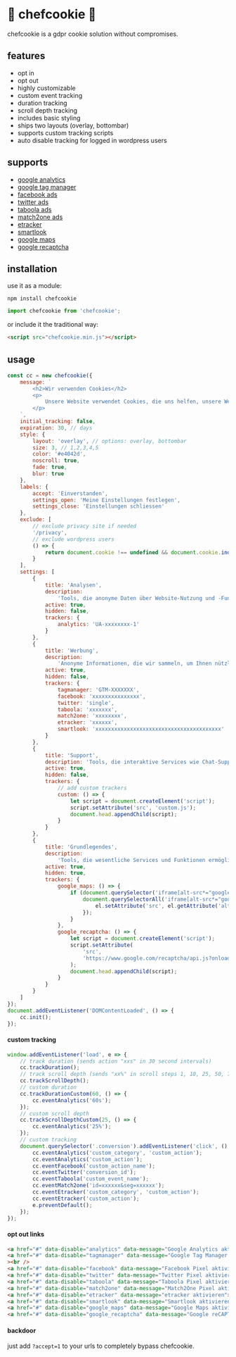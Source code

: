 # 👻 chefcookie 👻

chefcookie is a gdpr cookie solution without compromises.

## features

-   opt in
-   opt out
-   highly customizable
-   custom event tracking
-   duration tracking
-   scroll depth tracking
-   includes basic styling
-   ships two layouts (overlay, bottombar)
-   supports custom tracking scripts
-   auto disable tracking for logged in wordpress users

## supports

-   [google analytics](https://analytics.google.com)
-   [google tag manager](https://tagmanager.google.com)
-   [facebook ads](https://de-de.facebook.com/business/products/ads)
-   [twitter ads](https://ads.twitter.com)
-   [taboola ads](https://www.taboola.com)
-   [match2one ads](https://www.match2one.com)
-   [etracker](https://www.etracker.com)
-   [smartlook](https://www.smartlook.com)
-   [google maps](https://maps.google.com)
-   [google recaptcha](https://www.google.com/recaptcha)

## installation

use it as a module:

```
npm install chefcookie
```

```js
import chefcookie from 'chefcookie';
```

or include it the traditional way:

```html
<script src="chefcookie.min.js"></script>
```

## usage

```js
const cc = new chefcookie({
    message: `
        <h2>Wir verwenden Cookies</h2>
        <p>
            Unsere Website verwendet Cookies, die uns helfen, unsere Website zu verbessern, den bestmöglichen Service zu bieten und ein optimales Kundenerlebnis zu ermöglichen. <a href="#chefcookie__settings">Hier</a> können Sie Ihre Einstellungen verwalten. Indem Sie auf "<a href="#chefcookie__accept">Einverstanden</a>" klicken, erklären Sie sich damit einverstanden, dass Ihre Cookies für diesen Zweck verwendet werden. Weitere Informationen dazu finden Sie in unserer <a href="/privacy">Datenschutzerklärung</a>. Sollten Sie hiermit nicht einverstanden sein, können Sie die Verwendung von Cookies hier <a href="#chefcookie__decline">ablehnen</a>.
        </p>
    `,
    initial_tracking: false,
    expiration: 30, // days
    style: {
        layout: 'overlay', // options: overlay, bottombar
        size: 3, // 1,2,3,4,5
        color: '#e4042d',
        noscroll: true,
        fade: true,
        blur: true
    },
    labels: {
        accept: 'Einverstanden',
        settings_open: 'Meine Einstellungen festlegen',
        settings_close: 'Einstellungen schliessen'
    },
    exclude: [
        // exclude privacy site if needed
        '/privacy',
        // exclude wordpress users
        () => {
            return document.cookie !== undefined && document.cookie.indexOf('wp-settings-time') > -1;
        }
    ],
    settings: [
        {
            title: 'Analysen',
            description:
                'Tools, die anonyme Daten über Website-Nutzung und -Funktionalität sammeln. Wir nutzen die Erkenntnisse, um unsere Produkte, Dienstleistungen und das Benutzererlebnis zu verbessern.',
            active: true,
            hidden: false,
            trackers: {
                analytics: 'UA-xxxxxxxx-1'
            }
        },
        {
            title: 'Werbung',
            description:
                'Anonyme Informationen, die wir sammeln, um Ihnen nützliche Produkte und Dienstleistungen empfehlen zu können.',
            active: true,
            hidden: false,
            trackers: {
                tagmanager: 'GTM-XXXXXXX',
                facebook: 'xxxxxxxxxxxxxxx',
                twitter: 'single',
                taboola: 'xxxxxxx',
                match2one: 'xxxxxxxx',
                etracker: 'xxxxxx',
                smartlook: 'xxxxxxxxxxxxxxxxxxxxxxxxxxxxxxxxxxxxxxxx'
            }
        },
        {
            title: 'Support',
            description: 'Tools, die interaktive Services wie Chat-Support und Kunden-Feedback-Tools unterstützen.',
            active: true,
            hidden: false,
            trackers: {
                // add custom trackers
                custom: () => {
                    let script = document.createElement('script');
                    script.setAttribute('src', 'custom.js');
                    document.head.appendChild(script);
                }
            }
        },
        {
            title: 'Grundlegendes',
            description:
                'Tools, die wesentliche Services und Funktionen ermöglichen, einschließlich Identitätsprüfung, Servicekontinuität und Standortsicherheit. Diese Option kann nicht abgelehnt werden.',
            active: true,
            hidden: true,
            trackers: {
                google_maps: () => {
                    if (document.querySelector('iframe[alt-src*="google.com/maps"]') !== null) {
                        document.querySelectorAll('iframe[alt-src*="google.com/maps"]').forEach(el => {
                            el.setAttribute('src', el.getAttribute('alt-src'));
                        });
                    }
                },
                google_recaptcha: () => {
                    let script = document.createElement('script');
                    script.setAttribute(
                        'src',
                        'https://www.google.com/recaptcha/api.js?onload=captchaCallback&amp;render=explicit'
                    );
                    document.head.appendChild(script);
                }
            }
        }
    ]
});
document.addEventListener('DOMContentLoaded', () => {
    cc.init();
});
```

#### custom tracking

```js
window.addEventListener('load', e => {
    // track duration (sends action "xxs" in 30 second intervals)
    cc.trackDuration();
    // track scroll depth (sends "xx%" in scroll steps 1, 10, 25, 50, 75, 100)
    cc.trackScrollDepth();
    // custom duration
    cc.trackDurationCustom(60, () => {
        cc.eventAnalytics('60s');
    });
    // custom scroll depth
    cc.trackScrollDepthCustom(25, () => {
        cc.eventAnalytics('25%');
    });
    // custom tracking
    document.querySelector('.conversion').addEventListener('click', () => {
        cc.eventAnalytics('custom_category', 'custom_action');
        cc.eventAnalytics('custom_action');
        cc.eventFacebook('custom_action_name');
        cc.eventTwitter('conversion_id');
        cc.eventTaboola('custom_event_name');
        cc.eventMatch2one('id=xxxxxx&seg=xxxxxx');
        cc.eventEtracker('custom_category', 'custom_action');
        cc.eventEtracker('custom_action');
        e.preventDefault();
    });
});
```

#### opt out links

```html
<a href="#" data-disable="analytics" data-message="Google Analytics aktivieren">Google Analytics deaktivieren</a><br />
<a href="#" data-disable="tagmanager" data-message="Google Tag Manager aktivieren">Google Tag Manager deaktivieren</a
><br />
<a href="#" data-disable="facebook" data-message="Facebook Pixel aktivieren">Facebook Pixel deaktivieren</a><br />
<a href="#" data-disable="twitter" data-message="Twitter Pixel aktivieren">Twitter Pixel deaktivieren</a><br />
<a href="#" data-disable="taboola" data-message="Taboola Pixel aktivieren">Taboola Pixel deaktivieren</a><br />
<a href="#" data-disable="match2one" data-message="Match2One Pixel aktivieren">Match2One Pixel deaktivieren</a><br />
<a href="#" data-disable="etracker" data-message="etracker aktivieren">etracker deaktivieren</a><br />
<a href="#" data-disable="smartlook" data-message="Smartlook aktivieren">Smartlook deaktivieren</a><br />
<a href="#" data-disable="google_maps" data-message="Google Maps aktivieren">Google Maps deaktivieren</a><br />
<a href="#" data-disable="google_recaptcha" data-message="Google reCAPTCHA aktivieren">Google reCAPTCHA deaktivieren</a>
```

#### backdoor

just add `?accept=1` to your urls to completely bypass chefcookie.
